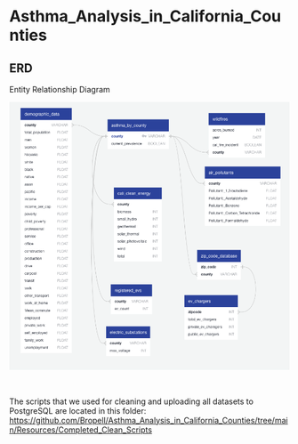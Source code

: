 # Asthma_Analysis_in_California_Counties

## ERD

Entity Relationship Diagram

<p align="center">
    <img src= "https://github.com/Bropell/Asthma_Analysis_in_California_Counties/blob/main/Databases/Pictures/ERD.png"/>
</p><br>

The scripts that we used for cleaning and uploading all datasets to PostgreSQL are located in this folder: https://github.com/Bropell/Asthma_Analysis_in_California_Counties/tree/main/Resources/Completed_Clean_Scripts
